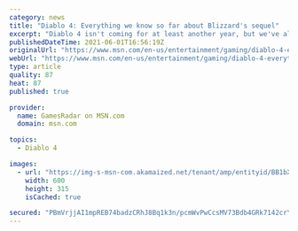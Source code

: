 ```yaml
---
category: news
title: "Diablo 4: Everything we know so far about Blizzard's sequel"
excerpt: "Diablo 4 isn't coming for at least another year, but we've already seen a good deal of gameplay, art, and insights into Blizzard's plans for the long-awaited sequel. Thanks to detailed quarterly ..."
publishedDateTime: 2021-06-01T16:56:19Z
originalUrl: "https://www.msn.com/en-us/entertainment/gaming/diablo-4-everything-we-know-so-far-about-blizzards-sequel/ar-AAKCbIF"
webUrl: "https://www.msn.com/en-us/entertainment/gaming/diablo-4-everything-we-know-so-far-about-blizzards-sequel/ar-AAKCbIF"
type: article
quality: 87
heat: 87
published: true

provider:
  name: GamesRadar on MSN.com
  domain: msn.com

topics:
  - Diablo 4

images:
  - url: "https://img-s-msn-com.akamaized.net/tenant/amp/entityid/BB1bX0xl.img?h=315&w=600&m=6&q=60&o=t&l=f&f=jpg"
    width: 600
    height: 315
    isCached: true

secured: "PBmVrjjAI1mpREB74badzCRhJ8Bq1k3n/pcmWvPwCcsMV73Bdb4GRk7142crYCp6TKxo2J9aRGg0DiBgPIN4Jr0hCZ49B+xPSi5FVnRxyP7DJI8NKVFcN+gcPj2DyJjZlBxvd76+japV5xcMLwbP30afqyIbDQ0eTiC7WXtJDV6X5Mpe1GV/3PbxrLtv5I0zFYSjrUC0D744nVTojl9OBSeYtvlZweMGecW1TtUNgaIPYY+Dwzag7TVVWeuhnymlaHoEWAIMHgEKQFY8LKPDqmA2eHieqZgV/J9MvEt7KPqB4+y2z8+swTz3pLO51VAThy+nMCKCrk/nW+dcsZGpOzBbJskQGgtJbFkbNOG0PT0=;IOweQsIkOEBVGNOcurOs7Q=="
---
```



